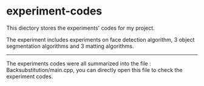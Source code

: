 # experiment-codes

This diectory stores the experiments' codes for my project.

The experiment includes experiments on face detection algorithm, 3 object segmentation algorithms and 3 matting algorithms.

---------------------------------------------------------------------------------------------------------------------------------

The experiments codes were all summarized into the file : Backsubstitution/main.cpp, you can directly open this file to check the experiment codes.
